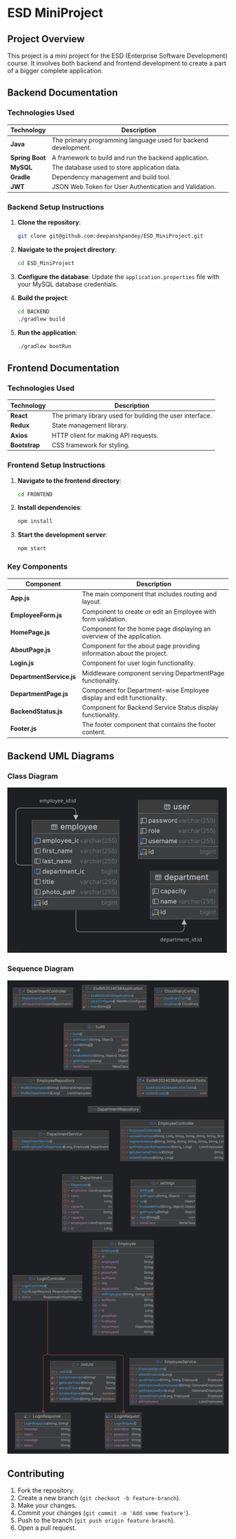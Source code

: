 # ESD MiniProject

## Project Overview

This project is a mini project for the ESD (Enterprise Software Development) course. It involves both backend and frontend development to create a part of a bigger complete application.

## Backend Documentation

### Technologies Used

| Technology   | Description                                      |
|--------------|--------------------------------------------------|
| **Java**     | The primary programming language used for backend development. |
| **Spring Boot** | A framework to build and run the backend application. |
| **MySQL**    | The database used to store application data.     |
| **Gradle**   | Dependency management and build tool.            |
| **JWT**      | JSON Web Token for User Authentication and Validation. |

### Backend Setup Instructions

1. **Clone the repository**:
    ```sh
    git clone git@github.com:deepanshpandey/ESD_MiniProject.git
    ```

2. **Navigate to the project directory**:
    ```sh
    cd ESD_MiniProject
    ```

3. **Configure the database**:
    Update the `application.properties` file with your MySQL database credentials.

4. **Build the project**:
    ```sh
    cd BACKEND
    ./gradlew build
    ```

5. **Run the application**:
    ```sh
    ./gradlew bootRun
    ```

## Frontend Documentation

### Technologies Used

| Technology   | Description                                      |
|--------------|--------------------------------------------------|
| **React**    | The primary library used for building the user interface. |
| **Redux**    | State management library.                        |
| **Axios**    | HTTP client for making API requests.             |
| **Bootstrap**| CSS framework for styling.                       |

### Frontend Setup Instructions

1. **Navigate to the frontend directory**:
    ```sh
    cd FRONTEND
    ```

2. **Install dependencies**:
    ```sh
    npm install
    ```

3. **Start the development server**:
    ```sh
    npm start
    ```

### Key Components

| Component           | Description                                                      |
|---------------------|------------------------------------------------------------------|
| **App.js**          | The main component that includes routing and layout.             |
| **EmployeeForm.js** | Component to create or edit an Employee with form validation.    |
| **HomePage.js**     | Component for the home page displaying an overview of the application. |
| **AboutPage.js**    | Component for the about page providing information about the project. |
| **Login.js**        | Component for user login functionality.                          |
| **DepartmentService.js** | Middleware component serving DepartmentPage functionality. |
| **DepartmentPage.js** | Component for Department-wise Employee display and edit functionality. |
| **BackendStatus.js** | Component for Backend Service Status display functionality.     |
| **Footer.js**       | The footer component that contains the footer content.           |

## Backend UML Diagrams

### Class Diagram

<img src="./BACKEND/UML_Academic_ERP.png" width="500">

### Sequence Diagram

<img src="./BACKEND/SEQUENCE_FLOW.png" width="800">

<!-- ### Use Case Diagram

![Use Case Diagram](./uml/use-case-diagram.png) -->

## Contributing

1. Fork the repository.
2. Create a new branch (`git checkout -b feature-branch`).
3. Make your changes.
4. Commit your changes (`git commit -m 'Add some feature'`).
5. Push to the branch (`git push origin feature-branch`).
6. Open a pull request.
